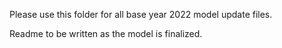 Please use this folder for all base year 2022 model update files.

Readme to be written as the model is finalized.